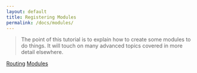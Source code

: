 ```yaml
---
layout: default
title: Registering Modules
permalink: /docs/modules/
---
```


> The point of this tutorial is to explain how to create some modules to do things.  It will touch on many advanced
> topics covered in more detail elsewhere.


<a href="{{ '/docs/routing' | prepend: site.baseurl }}" class="prev_button">Routing</a>
<a href="{{ '/docs/modules' | prepend: site.baseurl }}" class="next_button">Modules</a>
